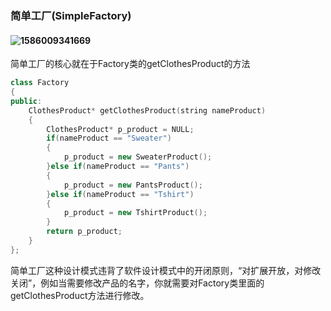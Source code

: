 ### 简单工厂(SimpleFactory)

#### ![1586009341669](C:\Users\123\AppData\Roaming\Typora\typora-user-images\1586009341669.png)

简单工厂的核心就在于Factory类的getClothesProduct的方法

```c++
class Factory
{
public:
    ClothesProduct* getClothesProduct(string nameProduct)
    {
        ClothesProduct* p_product = NULL;
        if(nameProduct == "Sweater")
        {
            p_product = new SweaterProduct();
        }else if(nameProduct == "Pants")
        {
            p_product = new PantsProduct();
        }else if(nameProduct == "Tshirt")
        {
            p_product = new TshirtProduct();
        }
        return p_product;
    }
};
```

简单工厂这种设计模式违背了软件设计模式中的开闭原则，“对扩展开放，对修改关闭”，例如当需要修改产品的名字，你就需要对Factory类里面的getClothesProduct方法进行修改。
